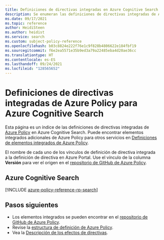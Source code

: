 ```yaml
---
title: Definiciones de directivas integradas en Azure Cognitive Search
description: Se enumeran las definiciones de directivas integradas de Azure Policy en Azure Cognitive Search. Estas definiciones de directivas integradas proporcionan enfoques comunes para administrar los recursos de Azure.
ms.date: 09/17/2021
ms.topic: reference
author: HeidiSteen
ms.author: heidist
ms.service: search
ms.custom: subject-policy-reference
ms.openlocfilehash: b03c8824e222f76e1c9f828b4806622e184fbf19
ms.sourcegitcommit: f6e2ea5571e35b9ed3a79a22485eba4d20ae36cc
ms.translationtype: HT
ms.contentlocale: es-ES
ms.lasthandoff: 09/24/2021
ms.locfileid: "128565652"
---
```

# <a name="azure-policy-built-in-definitions-for-azure-cognitive-search"></a>Definiciones de directivas integradas de Azure Policy para Azure Cognitive Search

Esta página es un índice de las definiciones de directivas integradas de [Azure Policy](../governance/policy/overview.md) en Azure Cognitive Search. Puede encontrar elementos integrados adicionales de Azure Policy para otros servicios en [Definiciones de elementos integrados de Azure Policy](../governance/policy/samples/built-in-policies.md).

El nombre de cada uno de los vínculos de definición de directiva integrada a la definición de directiva en Azure Portal. Use el vínculo de la columna **Versión** para ver el origen en el [repositorio de GitHub de Azure Policy](https://github.com/Azure/azure-policy).

## <a name="azure-cognitive-search"></a>Azure Cognitive Search

[!INCLUDE [azure-policy-reference-rp-search](../../includes/policy/reference/byrp/microsoft.search.md)]

## <a name="next-steps"></a>Pasos siguientes

- Los elementos integrados se pueden encontrar en el [repositorio de GitHub de Azure Policy](https://github.com/Azure/azure-policy).
- Revise la [estructura de definición de Azure Policy](../governance/policy/concepts/definition-structure.md).
- Vea la [Descripción de los efectos de directivas](../governance/policy/concepts/effects.md).
